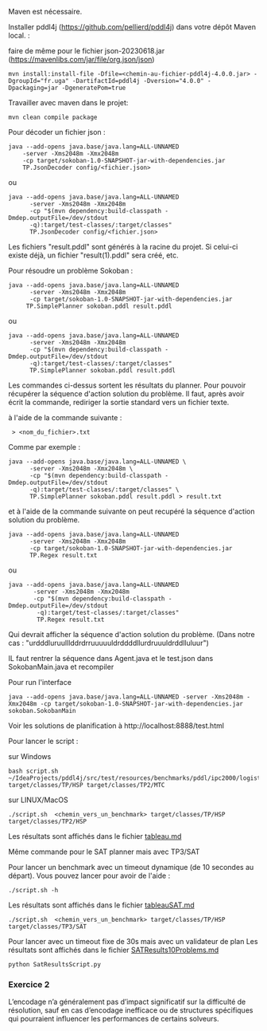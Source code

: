 Maven est nécessaire.

Installer pddl4j (https://github.com/pellierd/pddl4j) dans votre dépôt Maven local. :

faire de même pour le fichier json-20230618.jar (https://mavenlibs.com/jar/file/org.json/json)

```
mvn install:install-file -Dfile=<chemin-au-fichier-pddl4j-4.0.0.jar> -DgroupId="fr.uga" -DartifactId=pddl4j -Dversion="4.0.0" -Dpackaging=jar -DgeneratePom=true
 ```

Travailler avec maven dans le projet:

```
mvn clean compile package
```

Pour décoder un fichier json :

```
java --add-opens java.base/java.lang=ALL-UNNAMED 
    -server -Xms2048m -Xmx2048m 
    -cp target/sokoban-1.0-SNAPSHOT-jar-with-dependencies.jar 
    TP.JsonDecoder config/<fichier.json>  

```

ou

```
java --add-opens java.base/java.lang=ALL-UNNAMED
      -server -Xms2048m -Xmx2048m 
      -cp "$(mvn dependency:build-classpath -Dmdep.outputFile=/dev/stdout 
      -q):target/test-classes/:target/classes" 
      TP.JsonDecoder config/<fichier.json>
```

Les fichiers "result.pddl" sont générés à la racine du projet.
Si celui-ci existe déjà, un fichier "result(1).pddl" sera créé, etc.

Pour résoudre un problème Sokoban :

```
java --add-opens java.base/java.lang=ALL-UNNAMED 
      -server -Xms2048m -Xmx2048m 
      -cp target/sokoban-1.0-SNAPSHOT-jar-with-dependencies.jar 
     TP.SimplePlanner sokoban.pddl result.pddl 
```

ou

```
java --add-opens java.base/java.lang=ALL-UNNAMED 
      -server -Xms2048m -Xmx2048m 
      -cp "$(mvn dependency:build-classpath -Dmdep.outputFile=/dev/stdout 
      -q):target/test-classes/:target/classes" 
      TP.SimplePlanner sokoban.pddl result.pddl 
```

Les commandes ci-dessus sortent les résultats du planner.
Pour pouvoir récupérer la séquence d'action solution du problème.
Il faut, après avoir écrit la commande, rediriger la sortie standard vers un fichier texte.

à l'aide de la commande suivante :

```
 > <nom_du_fichier>.txt
```

Comme par exemple :

```
java --add-opens java.base/java.lang=ALL-UNNAMED \
      -server -Xms2048m -Xmx2048m \
      -cp "$(mvn dependency:build-classpath -Dmdep.outputFile=/dev/stdout 
      -q):target/test-classes/:target/classes" \
      TP.SimplePlanner sokoban.pddl result.pddl > result.txt
```

et à l'aide de la commande suivante on peut recupéré la séquence d'action solution du problème.

```
java --add-opens java.base/java.lang=ALL-UNNAMED 
      -server -Xms2048m -Xmx2048m 
      -cp target/sokoban-1.0-SNAPSHOT-jar-with-dependencies.jar 
      TP.Regex result.txt
```

ou

```
java --add-opens java.base/java.lang=ALL-UNNAMED
       -server -Xms2048m -Xmx2048m
       -cp "$(mvn dependency:build-classpath -Dmdep.outputFile=/dev/stdout
        -q):target/test-classes/:target/classes"   
        TP.Regex result.txt
```

Qui devrait afficher la séquence d'action solution du problème.
(Dans notre cas : "urdddluruulllddrdrruuuuuldrddddllurdruuuldrddlluluur")

IL faut rentrer la séquence dans Agent.java et le test.json dans SokobanMain.java et recompiler

Pour run l'interface

```
java --add-opens java.base/java.lang=ALL-UNNAMED -server -Xms2048m -Xmx2048m -cp target/sokoban-1.0-SNAPSHOT-jar-with-dependencies.jar sokoban.SokobanMain
```

Voir les solutions de planification à http://localhost:8888/test.html

Pour lancer le script :

sur Windows

```
bash script.sh ~/IdeaProjects/pddl4j/src/test/resources/benchmarks/pddl/ipc2000/logistics target/classes/TP/HSP target/classes/TP2/MTC
```

sur LINUX/MacOS

```
./script.sh  <chemin_vers_un_benchmark> target/classes/TP/HSP target/classes/TP2/HSP
```

Les résultats sont affichés dans le fichier [tableau.md](tableau.md)

Même commande pour le SAT planner mais avec TP3/SAT

Pour lancer un benchmark avec un timeout dynamique (de 10 secondes au départ).
Vous pouvez lancer pour avoir de l'aide :

```
./script.sh -h
```

Les résultats sont affichés dans le fichier [tableauSAT.md](tableauSAT.md)

```
./script.sh  <chemin_vers_un_benchmark> target/classes/TP/HSP target/classes/TP3/SAT
```

Pour lancer avec un timeout fixe de 30s mais avec un validateur de plan
Les résultats sont affichés dans le fichier [SATResults10Problems.md](SATResults10Problems.md)

```
python SatResultsScript.py
```

### Exercice 2

L’encodage n’a généralement pas d’impact significatif sur la difficulté de résolution, sauf en cas d’encodage inefficace
ou de structures spécifiques qui pourraient influencer les performances de certains solveurs.


